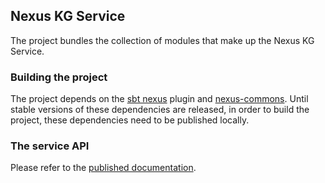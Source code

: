 ## Nexus KG Service

The project bundles the collection of modules that make up the Nexus KG Service.

### Building the project

The project depends on the [sbt nexus](https://github.com/bluebrain/sbt-nexus) plugin and
[nexus-commons](https://github.com/bluebrain/nexus-commons).  Until stable versions of these dependencies are released,
in order to build the project, these dependencies need to be published locally.

### The service API

Please refer to the [published documentation](https://bbp-nexus.epfl.ch/dev/docs/kg).